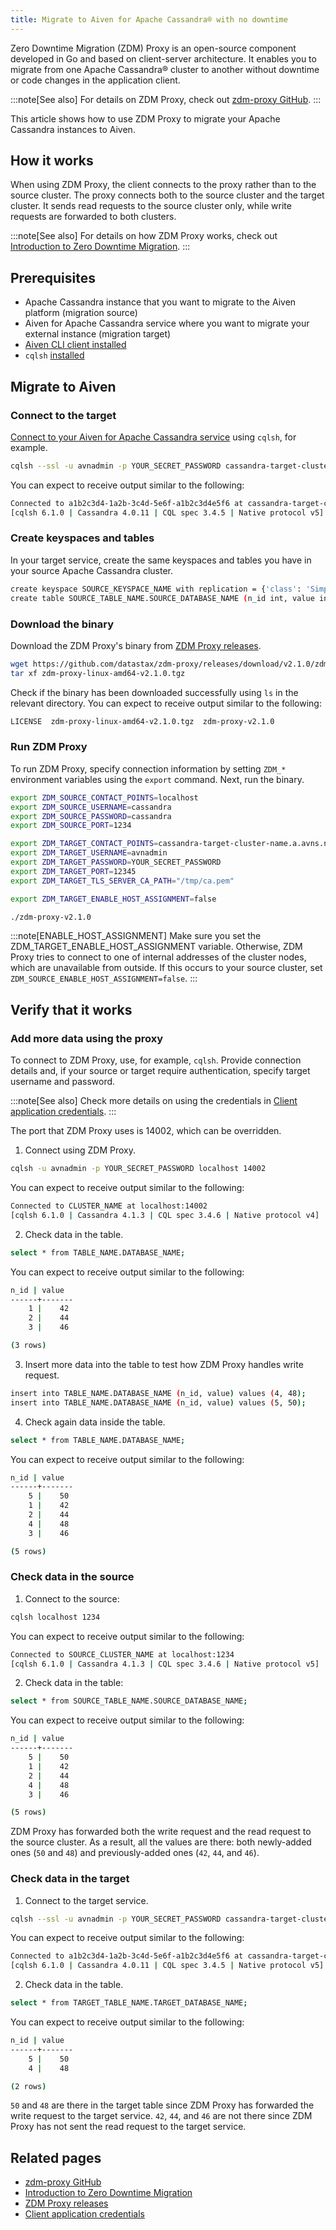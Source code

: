 ```yaml
---
title: Migrate to Aiven for Apache Cassandra® with no downtime
---
```


Zero Downtime Migration (ZDM) Proxy is an open-source component
developed in Go and based on client-server architecture. It enables you
to migrate from one Apache Cassandra® cluster to another without
downtime or code changes in the application client.

:::note[See also]
For details on ZDM Proxy, check out [zdm-proxy
GitHub](https://github.com/datastax/zdm-proxy).
:::

This article shows how to use ZDM Proxy to migrate your Apache Cassandra
instances to Aiven.

## How it works

When using ZDM Proxy, the client connects to the proxy rather than to
the source cluster. The proxy connects both to the source cluster and
the target cluster. It sends read requests to the source cluster only,
while write requests are forwarded to both clusters.

:::note[See also]
For details on how ZDM Proxy works, check out [Introduction to Zero
Downtime
Migration](https://docs.datastax.com/en/astra-serverless/docs/migrate/introduction.html).
:::

## Prerequisites

-   Apache Cassandra instance that you want to migrate to the Aiven
    platform (migration source)
-   Aiven for Apache Cassandra service where you want to migrate your
    external instance (migration target)
-   [Aiven CLI client installed](/docs/tools/cli)
-   `cqlsh`
    [installed](https://cassandra.apache.org/doc/latest/cassandra/getting_started/installing.html)

## Migrate to Aiven

### Connect to the target

[Connect to your Aiven for Apache Cassandra service](/docs/products/cassandra/howto/connect-cqlsh-cli) using `cqlsh`, for example.

```bash
cqlsh --ssl -u avnadmin -p YOUR_SECRET_PASSWORD cassandra-target-cluster-name.a.avns.net 12345
```

You can expect to receive output similar to the following:

```bash
Connected to a1b2c3d4-1a2b-3c4d-5e6f-a1b2c3d4e5f6 at cassandra-target-cluster-name.a.avns.net:12345
[cqlsh 6.1.0 | Cassandra 4.0.11 | CQL spec 3.4.5 | Native protocol v5]
```

### Create keyspaces and tables

In your target service, create the same keyspaces and tables you have in
your source Apache Cassandra cluster.

```bash
create keyspace SOURCE_KEYSPACE_NAME with replication = {'class': 'SimpleStrategy', 'replication_factor': 3};
create table SOURCE_TABLE_NAME.SOURCE_DATABASE_NAME (n_id int, value int, primary key (n_id));
```

### Download the binary

Download the ZDM Proxy's binary from [ZDM Proxy
releases](https://github.com/datastax/zdm-proxy/releases).

```bash
wget https://github.com/datastax/zdm-proxy/releases/download/v2.1.0/zdm-proxy-linux-amd64-v2.1.0.tgz
tar xf zdm-proxy-linux-amd64-v2.1.0.tgz
```

Check if the binary has been downloaded successfully using `ls` in the
relevant directory. You can expect to receive output similar to the
following:

```bash
LICENSE  zdm-proxy-linux-amd64-v2.1.0.tgz  zdm-proxy-v2.1.0
```

### Run ZDM Proxy

To run ZDM Proxy, specify connection information by setting `ZDM_*`
environment variables using the `export` command. Next, run the binary.

```bash
export ZDM_SOURCE_CONTACT_POINTS=localhost
export ZDM_SOURCE_USERNAME=cassandra
export ZDM_SOURCE_PASSWORD=cassandra
export ZDM_SOURCE_PORT=1234

export ZDM_TARGET_CONTACT_POINTS=cassandra-target-cluster-name.a.avns.net
export ZDM_TARGET_USERNAME=avnadmin
export ZDM_TARGET_PASSWORD=YOUR_SECRET_PASSWORD
export ZDM_TARGET_PORT=12345
export ZDM_TARGET_TLS_SERVER_CA_PATH="/tmp/ca.pem"

export ZDM_TARGET_ENABLE_HOST_ASSIGNMENT=false

./zdm-proxy-v2.1.0
```

:::note[ENABLE_HOST_ASSIGNMENT]
Make sure you set the ZDM_TARGET_ENABLE_HOST_ASSIGNMENT variable.
Otherwise, ZDM Proxy tries to connect to one of internal addresses of
the cluster nodes, which are unavailable from outside. If this occurs to
your source cluster, set `ZDM_SOURCE_ENABLE_HOST_ASSIGNMENT=false`.
:::

## Verify that it works

### Add more data using the proxy

To connect to ZDM Proxy, use, for example, `cqlsh`. Provide connection
details and, if your source or target require authentication, specify
target username and password.

:::note[See also]
Check more details on using the credentials in [Client application
credentials](https://docs.datastax.com/en/astra-serverless/docs/migrate/connect-clients-to-proxy.html#_client_application_credentials).
:::

The port that ZDM Proxy uses is 14002, which can be overridden.

1.  Connect using ZDM Proxy.

```bash
cqlsh -u avnadmin -p YOUR_SECRET_PASSWORD localhost 14002
```

You can expect to receive output similar to the following:

```bash
Connected to CLUSTER_NAME at localhost:14002
[cqlsh 6.1.0 | Cassandra 4.1.3 | CQL spec 3.4.6 | Native protocol v4]
```

2.  Check data in the table.

```bash
select * from TABLE_NAME.DATABASE_NAME;
```

You can expect to receive output similar to the following:

```bash
n_id | value
------+-------
    1 |    42
    2 |    44
    3 |    46

(3 rows)
```

3.  Insert more data into the table to test how ZDM Proxy handles write
    request.

```bash
insert into TABLE_NAME.DATABASE_NAME (n_id, value) values (4, 48);
insert into TABLE_NAME.DATABASE_NAME (n_id, value) values (5, 50);
```

4.  Check again data inside the table.

```bash
select * from TABLE_NAME.DATABASE_NAME;
```

You can expect to receive output similar to the following:

```bash
n_id | value
------+-------
    5 |    50
    1 |    42
    2 |    44
    4 |    48
    3 |    46

(5 rows)
```

### Check data in the source

1.  Connect to the source:

```bash
cqlsh localhost 1234
```

You can expect to receive output similar to the following:

```bash
Connected to SOURCE_CLUSTER_NAME at localhost:1234
[cqlsh 6.1.0 | Cassandra 4.1.3 | CQL spec 3.4.6 | Native protocol v5]
```

2.  Check data in the table:

```bash
select * from SOURCE_TABLE_NAME.SOURCE_DATABASE_NAME;
```

You can expect to receive output similar to the following:

```bash
n_id | value
------+-------
    5 |    50
    1 |    42
    2 |    44
    4 |    48
    3 |    46

(5 rows)
```

ZDM Proxy has forwarded both the write request and the read request to
the source cluster. As a result, all the values are there: both
newly-added ones (`50` and `48`) and previously-added ones (`42`, `44`,
and `46`).

### Check data in the target

1.  Connect to the target service.

```bash
cqlsh --ssl -u avnadmin -p YOUR_SECRET_PASSWORD cassandra-target-cluster-name.a.avns.net 12345
```

You can expect to receive output similar to the following:

```bash
Connected to a1b2c3d4-1a2b-3c4d-5e6f-a1b2c3d4e5f6 at cassandra-target-cluster-name.a.avns.net:12345
[cqlsh 6.1.0 | Cassandra 4.0.11 | CQL spec 3.4.5 | Native protocol v5]
```

2.  Check data in the table.

```bash
select * from TARGET_TABLE_NAME.TARGET_DATABASE_NAME;
```

You can expect to receive output similar to the following:

```bash
n_id | value
------+-------
    5 |    50
    4 |    48

(2 rows)
```

`50` and `48` are there in the target table since ZDM Proxy has
forwarded the write request to the target service. `42`, `44`, and `46`
are not there since ZDM Proxy has not sent the read request to the
target service.

## Related pages

-   [zdm-proxy GitHub](https://github.com/datastax/zdm-proxy)
-   [Introduction to Zero Downtime
    Migration](https://docs.datastax.com/en/astra-serverless/docs/migrate/introduction.html)
-   [ZDM Proxy releases](https://github.com/datastax/zdm-proxy/releases)
-   [Client application
    credentials](https://docs.datastax.com/en/astra-serverless/docs/migrate/connect-clients-to-proxy.html#_client_application_credentials)
